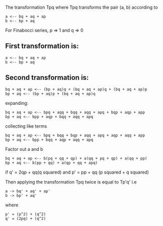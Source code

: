 The transformation Tpq where Tpq transforms the pair (a, b) according to

```
a <-- bq + aq + ap
b <-- bp + aq
```

For Finabocci series, p => 1 and q => 0

## First transformation is:

```
a <-- bq + aq + ap
b <-- bp + aq
```

## Second transformation is:

```
bq + aq + ap <-- (bp + aq)q + (bq + aq + ap)q + (bq + aq + ap)p
bp + aq <-- (bp + aq)p + (bq + aq + ap)q
```

expanding:

```
bq + aq + ap <-- bpq + aqq + bqq + aqq + apq + bqp + aqp + app
bp + aq <-- bpp + aqp + bqq + aqq + apq
```

collecting like terms
```
bq + aq + ap <-- bpq + bqq + bqp + aqq + apq + aqp + aqq + app
bp + aq <-- bpp + bqq + aqp + aqq + apq
```

Factor out a and b
```
bq + aq + ap <-- b(pq + qq + qp) + a(qq + pq + qp) + a(qq + pp)
bp + aq <-- b(pp + qq) + a(qp + qq + apq)
```

if q' = 2qp + qq(q squared) and p' = pp + qq (p squared + q squared)

Then applying the transformation Tpq twice is equal to Tp'q' i.e
```
a -> bq' + aq' + ap'
b -> bp' + aq'
```

where

```
p' = (p^2) + (q^2)
q' = (2pq) + (q^2)
```